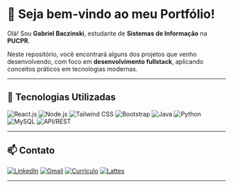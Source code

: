 # 📌 Seja bem-vindo ao meu Portfólio!

Olá! Sou **Gabriel Baczinski**, estudante de **Sistemas de Informação** na **PUCPR**.

Neste repositório, você encontrará alguns dos projetos que venho desenvolvendo, com foco em **desenvolvimento fullstack**, aplicando conceitos práticos em tecnologias modernas.

---

## 🚀 Tecnologias Utilizadas

![React.js](https://img.shields.io/badge/React.js-20232A?style=flat-square&logo=react&logoColor=61DAFB)
![Node.js](https://img.shields.io/badge/Node.js-339933?style=flat-square&logo=nodedotjs&logoColor=white)
![Tailwind CSS](https://img.shields.io/badge/Tailwind_CSS-38B2AC?style=flat-square&logo=tailwindcss&logoColor=white)
![Bootstrap](https://img.shields.io/badge/Bootstrap-7952B3?style=flat-square&logo=bootstrap&logoColor=white)
![Java](https://img.shields.io/badge/Java-007396?style=flat-square&logo=openjdk&logoColor=white)
![Python](https://img.shields.io/badge/Python-3776AB?style=flat-square&logo=python&logoColor=white)
![MySQL](https://img.shields.io/badge/MySQL-005C84?style=flat-square&logo=mysql&logoColor=white)
![API/REST](https://img.shields.io/badge/API/REST-000000?style=flat-square&logo=swagger&logoColor=white)

---

## 📫 Contato

[![LinkedIn](https://img.shields.io/badge/LinkedIn-0A66C2?style=flat-square&logo=linkedin&logoColor=white)](https://www.linkedin.com/in/gabrielbaczinski/)
[![Gmail](https://img.shields.io/badge/Gmail-D14836?style=flat-square&logo=gmail&logoColor=white)](mailto:gabrielbaczinski@gmail.com)
[![Currículo](https://img.shields.io/badge/Currículo-555555?style=flat-square&logo=readthedocs&logoColor=white)](https://github.com/gabrielbaczinski/GabrielBaczinski/blob/main/Curr%C3%ADculo.pdf)
[![Lattes](https://img.shields.io/badge/Lattes-004080?style=flat-square&logo=researchgate&logoColor=white)](https://lattes.cnpq.br/5780671838925571)

---
